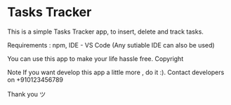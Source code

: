 # Tasks Tracker
This is a simple Tasks Tracker app, to insert, delete and track tasks.

Requirements : npm, IDE - VS Code (Any sutiable IDE can also be used)

You can use this app to make your life hassle free. 
Copyright

Note
If you want develop this app a little more , do it :).
Contact developers on +910123456789

Thank you ツ
